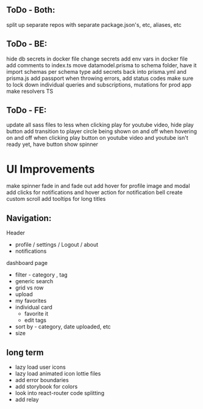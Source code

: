 ## ToDo - Both:
split up separate repos with separate package.json's, etc, aliases, etc

## ToDo - BE:
hide db secrets in docker file
change secrets
add env vars in docker file
add comments to index.ts
move datamodel.prisma to schema folder, have it import schemas per schema type
add secrets back into prisma.yml and prisma.js
add passport
when throwing errors, add status codes
make sure to lock down individual queries and subscriptions, mutations for prod app
make resolvers TS

## ToDo - FE:
update all sass files to less
when clicking play for youtube video, hide play button
add transition to player circle being shown on and off when hovering on and off
when clicking play button on youtube video and youtube isn't ready yet, have button show spinner

# UI Improvements
make spinner fade in and fade out
add hover for profile image and modal
add clicks for notifications and hover action for notification bell
create custom scroll
add tooltips for long titles

## Navigation:

Header
* profile / settings / Logout / about
* notifications

dashboard page
* filter - category , tag
* generic search
* grid vs row
* upload
* my favorites
* individual card
  - favorite it
  - edit tags
* sort by - category, date uploaded, etc
* size

## long term
- lazy load user icons
- lazy load animated icon lottie files
- add error boundaries
- add storybook for colors
- look into react-router code splitting
- add relay
